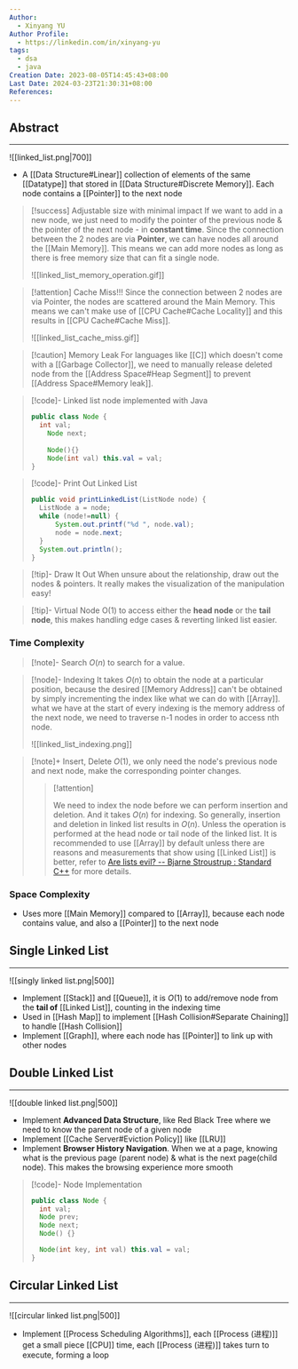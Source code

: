 ```yaml
---
Author:
  - Xinyang YU
Author Profile:
  - https://linkedin.com/in/xinyang-yu
tags:
  - dsa
  - java
Creation Date: 2023-08-05T14:45:43+08:00
Last Date: 2024-03-23T21:30:31+08:00
References: 
---
```

## Abstract
---
![[linked_list.png|700]]
- A [[Data Structure#Linear]] collection of elements of the same [[Datatype]] that stored in [[Data Structure#Discrete Memory]]. Each node contains a [[Pointer]] to the next node


>[!success] Adjustable size with minimal impact
> If we want to add in a new node, we just need to modify the pointer of the previous node & the pointer of the next node - in **constant time**. Since the connection between the 2 nodes are via **Pointer**, we can have nodes all around the [[Main Memory]]. This means we can add more nodes as long as there is free memory size that can fit a single node.
> 
> ![[linked_list_memory_operation.gif]]



>[!attention] Cache Miss!!!
> Since the connection between 2 nodes are via Pointer, the nodes are scattered around the Main Memory. This means we can't make use of [[CPU Cache#Cache Locality]] and this results in [[CPU Cache#Cache Miss]].
> 
> ![[linked_list_cache_miss.gif]]

>[!caution] Memory Leak
> For languages like [[C]] which doesn't come with a [[Garbage Collector]], we need to manually release deleted node from the [[Address Space#Heap Segment]] to prevent [[Address Space#Memory leak]].



>[!code]- Linked list node implemented with Java
> ```java
> public class Node {
> 	int val;
>     Node next;
>     
>     Node(){}
>     Node(int val) this.val = val;
> }
> ```


>[!code]- Print Out Linked List
> ```java
> public void printLinkedList(ListNode node) {
> 	ListNode a = node;
> 	while (node!=null) {
> 		System.out.printf("%d ", node.val);
> 		node = node.next;
> 	}
> 	System.out.println();
> }
> ```


>[!tip]- Draw It Out
> When unsure about the relationship, draw out the nodes & pointers. It really makes the visualization of the manipulation easy!

>[!tip]- Virtual Node
> O(1) to access either the **head node** or the **tail node**, this makes handling edge cases & reverting linked list easier.
### Time Complexity
>[!note]- Search
> $O(n)$ to search for a value. 

>[!node]- Indexing
> It takes $O(n)$ to obtain the node at a particular position, because the desired [[Memory Address]] can't be obtained by simply incrementing the index like what we can do with [[Array]]. what we have at the start of every indexing is the memory address of the next node, we need to traverse n-1 nodes in order to access nth node.
> 
> ![[linked_list_indexing.png]]

>[!note]+ Insert, Delete
> $O(1)$, we only need the node's previous node and next node, make the corresponding pointer changes.
> 
>>[!attention]
>> 
>> We need to index the node before we can perform insertion and deletion. And it takes $O(n)$ for indexing. So generally, insertion and deletion in linked list results in $O(n)$. Unless the operation is performed at the head node or tail node of the linked list. It is recommended to use [[Array]] by default unless there are reasons and measurements that show using [[Linked List]] is better, refer to [Are lists evil? -- Bjarne Stroustrup : Standard C++](https://isocpp.org/blog/2014/06/stroustrup-lists) for more details.


### Space Complexity 
- Uses more [[Main Memory]] compared to [[Array]], because each node contains value, and also a [[Pointer]] to the next node


## Single Linked List
---
![[singly linked list.png|500]]

- Implement [[Stack]] and [[Queue]], it is $O(1)$ to add/remove node from the **tail of** [[Linked List]], counting in the indexing time
- Used in [[Hash Map]] to implement [[Hash Collision#Separate Chaining]] to handle [[Hash Collision]]
- Implement [[Graph]], where each node has [[Pointer]] to link up with other nodes

## Double Linked List
---
![[double linked list.png|500]]

- Implement **Advanced Data Structure**, like Red Black Tree where we need to know the parent node of a given node
- Implement [[Cache Server#Eviction Policy]] like [[LRU]]
- Implement **Browser History Navigation**. When we at a page, knowing what is the previous page (parent node) & what is the next page(child node). This makes the browsing experience more smooth

>[!code]- Node Implementation
> 
> ```java
> public class Node {
>   int val;
>   Node prev;
>   Node next;
>   Node() {}
> 
>   Node(int key, int val) this.val = val;
> }
> ```


## Circular Linked List
---
![[circular linked list.png|500]]

- Implement [[Process Scheduling Algorithms]], each [[Process (进程)]] get a small piece [[CPU]] time, each [[Process (进程)]] takes turn to execute, forming a loop










